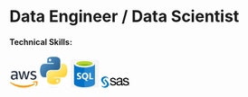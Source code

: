 # Data Engineer / Data Scientist
#### Technical Skills:
<img src='images/AWS.png' width='50'> <img src='images/Python.jpeg' width='50'>  <img src='images/SQL.png' width='50'> <img src='images/SAS.png' width='50'>



